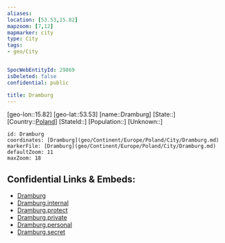 ```yaml
---
aliases: 
location: [53.53,15.82]
mapzoom: [7,12] 
mapmarker: city 
type: City
tags:
- geo/City


SpocWebEntityId: 29869
isDeleted: false
confidential: public

title: Dramburg
---
```

[geo-lon::15.82]
[geo-lat::53.53]
[name::Dramburg]
[State::]
[Country::[Poland](geo/Continent/Europe/Poland.md)]
[StateId::]
[Population::]
[Unknown::]


```leaflet
id: Dramburg
coordinates: [Dramburg](geo/Continent/Europe/Poland/City/Dramburg.md)
markerFile: [Dramburg](geo/Continent/Europe/Poland/City/Dramburg.md)
defaultZoom: 11 
maxZoom: 18
```


## Confidential Links & Embeds: 
- [Dramburg](../../../../../../_public/geo/Continent/Europe/Poland/City/Dramburg.md) 
- [Dramburg.internal](../../../../../../_internal/geo/Continent/Europe/Poland/City/Dramburg.internal.md) 
- [Dramburg.protect](../../../../../../_protect/geo/Continent/Europe/Poland/City/Dramburg.protect.md) 
- [Dramburg.private](../../../../../../_private/geo/Continent/Europe/Poland/City/Dramburg.private.md) 
- [Dramburg.personal](../../../../../../_personal/geo/Continent/Europe/Poland/City/Dramburg.personal.md) 
- [Dramburg.secret](../../../../../../_secret/geo/Continent/Europe/Poland/City/Dramburg.secret.md) 
